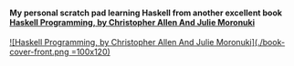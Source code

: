 #### My personal scratch pad learning Haskell from another excellent book [Haskell Programming, by Christopher Allen And Julie Moronuki](http://haskellbook.com/)

[![Haskell Programming, by Christopher Allen And Julie Moronuki](./book-cover-front.png =100x120)](http://haskellbook.com/index.html)
